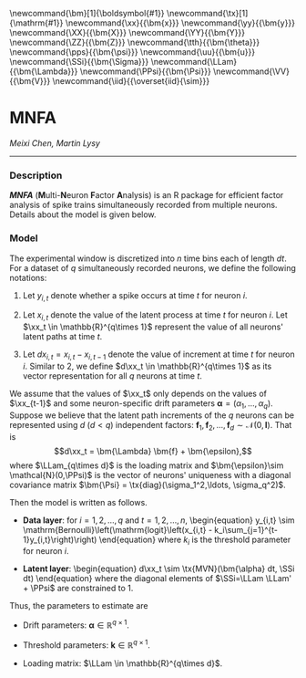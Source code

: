 <script type="text/x-mathjax-config">
MathJax.Hub.Config({
  TeX: { equationNumbers: { autoNumber: "AMS" } }
});
</script>

\newcommand{\bm}[1]{\boldsymbol{#1}}
\newcommand{\tx}[1]{\mathrm{#1}}
\newcommand{\xx}{{\bm{x}}}
\newcommand{\yy}{{\bm{y}}}
\newcommand{\XX}{{\bm{X}}}
\newcommand{\YY}{{\bm{Y}}}
\newcommand{\ZZ}{{\bm{Z}}}
\newcommand{\tth}{{\bm{\theta}}}
\newcommand{\pps}{{\bm{\psi}}}
\newcommand{\uu}{{\bm{u}}}
\newcommand{\SSi}{{\bm{\Sigma}}}
\newcommand{\LLam}{{\bm{\Lambda}}}
\newcommand{\PPsi}{{\bm{\Psi}}}
\newcommand{\VV}{{\bm{V}}}
\newcommand{\iid}{{\overset{iid}{\sim}}}

# MNFA

*Meixi Chen, Martin Lysy*

---

### Description 

***MNFA*** (**M**ulti-**N**euron **F**actor **A**nalysis) is an R package for efficient factor analysis of spike trains simultaneously recorded from multiple neurons. Details about the model is given below.

### Model

The experimental window is discretized into $n$ time bins each of length $dt$. For a dataset of $q$ simultaneously recorded neurons, we define the following notations:

1. Let $y_{i,t}$ denote whether a spike occurs at time $t$ for neuron $i$. 

2. Let $x_{i,t}$ denote the value of the latent process at time $t$ for neuron $i$. Let $\xx_t \in \mathbb{R}^{q\times 1}$ represent the value of all neurons' latent paths at time $t$.

3. Let $dx_{i,t}=x_{i,t}-x_{i,t-1}$ denote the value of increment at time $t$ for neuron $i$. Similar to 2, we define $d\xx_t \in \mathbb{R}^{q\times 1}$ as its vector representation for all $q$ neurons at time $t$.

We assume that the values of $\xx_t$ only depends on the values of $\xx_{t-1}$ and some neuron-specific drift parameters $\bm{\alpha}=(\alpha_1,\ldots, \alpha_q)$. Suppose we believe that the latent path increments of the $q$ neurons can be represented using $d \ (d<q)$ independent factors: $\bm{f}_1, \bm{f}_2, \ldots, \bm{f}_d \sim \mathcal{N}(0, \bm{I})$. That is
$$d\xx_t = \bm{\Lambda} \bm{f} + \bm{\epsilon},$$
where $\LLam_{q\times d}$ is the loading matrix and $\bm{\epsilon}\sim \mathcal{N}(0,\PPsi)$ is the vector of neurons' uniqueness with a diagonal covariance matrix $\bm{\Psi} = \tx{diag}(\sigma_1^2,\ldots, \sigma_q^2)$.

Then the model is written as follows.

- **Data layer**: for $i=1,2,\ldots,q$ and $t=1,2,\ldots, n$,
\begin{equation}
y_{i,t} \sim \mathrm{Bernoulli}\left(\mathrm{logit}\left(x_{i,t} - k_i\sum_{j=1}^{t-1}y_{i,t}\right)\right)
\end{equation}
where $k_i$ is the threshold parameter for neuron $i$.

- **Latent layer**:
\begin{equation}
d\xx_t \sim \tx{MVN}(\bm{\alpha} dt, \SSi dt)
\end{equation}
where the diagonal elements of $\SSi=\LLam \LLam' + \PPsi$ are constrained to 1.

Thus, the parameters to estimate are 

- Drift parameters: $\bm{\alpha} \in \mathbb{R}^{q\times 1}$.

- Threshold parameters: $\bm{k} \in \mathbb{R}^{q\times 1}$.

- Loading matrix: $\LLam \in \mathbb{R}^{q\times d}$.




